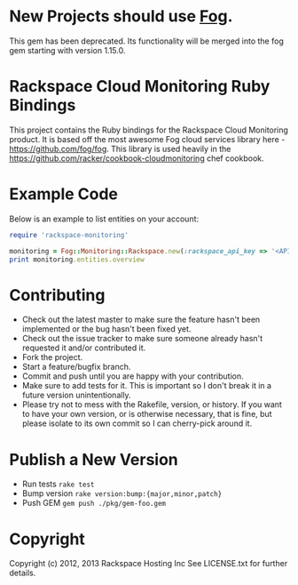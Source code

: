 # New Projects should use [Fog](http://github.com/fog/fog).
This gem has been deprecated.  Its functionality will be merged into the fog gem starting with version 1.15.0.

# Rackspace Cloud Monitoring Ruby Bindings

This project contains the Ruby bindings for the Rackspace Cloud Monitoring product.  It is based off the most awesome Fog cloud services library here - https://github.com/fog/fog.  This library is used heavily in the https://github.com/racker/cookbook-cloudmonitoring chef cookbook.

# Example Code

Below is an example to list entities on your account:

```ruby
require 'rackspace-monitoring'

monitoring = Fog::Monitoring::Rackspace.new(:rackspace_api_key => '<API-KEY>', :rackspace_username => '<USERNAME>')
print monitoring.entities.overview

```

# Contributing
 
* Check out the latest master to make sure the feature hasn't been implemented or the bug hasn't been fixed yet.
* Check out the issue tracker to make sure someone already hasn't requested it and/or contributed it.
* Fork the project.
* Start a feature/bugfix branch.
* Commit and push until you are happy with your contribution.
* Make sure to add tests for it. This is important so I don't break it in a future version unintentionally.
* Please try not to mess with the Rakefile, version, or history. If you want to have your own version, or is otherwise necessary, that is fine, but please isolate to its own commit so I can cherry-pick around it.


# Publish a New Version

* Run tests `rake test`
* Bump version `rake version:bump:{major,minor,patch}`
* Push GEM `gem push ./pkg/gem-foo.gem`

# Copyright

Copyright (c) 2012, 2013 Rackspace Hosting Inc See LICENSE.txt for further details.
